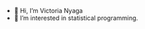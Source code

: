 - 👋 Hi, I’m Victoria Nyaga
- 👀 I’m interested in statistical programming.

<!---
VNyaga/VNyaga is a ✨ special ✨ repository because its `README.md` (this file) appears on your GitHub profile.
You can click the Preview link to take a look at your changes.
--->
